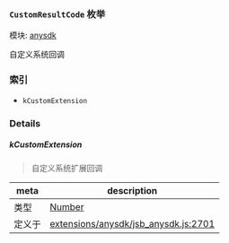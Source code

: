 ### `CustomResultCode` 枚举



模块: [anysdk](../modules/anysdk.md)


自定义系统回调


### 索引
  - `kCustomExtension`

### Details


##### kCustomExtension

> 自定义系统扩展回调

| meta | description |
|------|-------------|
| 类型 | <a href="https://developer.mozilla.org/en/JavaScript/Reference/Global_Objects/Number" class="crosslink external" target="_blank">Number</a> |
| 定义于 | [extensions/anysdk/jsb_anysdk.js:2701](https://github.com/cocos-creator/engine/blob/96bda88193f046d4669a2fb38a5ad968c5d6a9df/extensions/anysdk/jsb_anysdk.js#L2701) |


